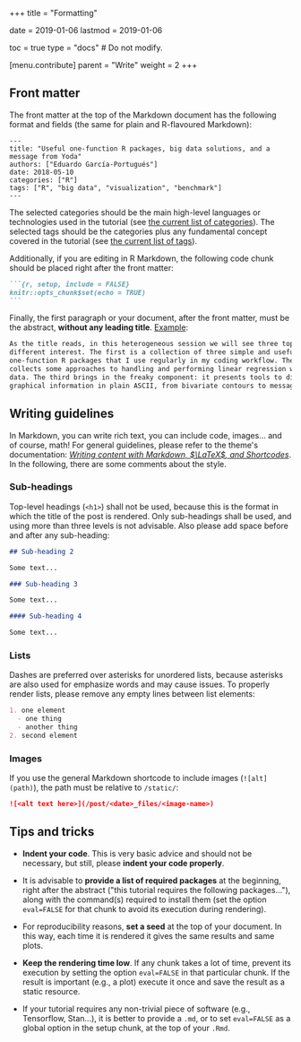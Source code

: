 +++
title = "Formatting"

date = 2019-01-06
lastmod = 2019-01-06

toc = true
type = "docs"  # Do not modify.

[menu.contribute]
  parent = "Write"
  weight = 2
+++

## Front matter

The front matter at the top of the Markdown document has the following format
and fields (the same for plain and R-flavoured Markdown):

```
---
title: "Useful one-function R packages, big data solutions, and a message from Yoda"
authors: ["Eduardo García-Portugués"]
date: 2018-05-10
categories: ["R"]
tags: ["R", "big data", "visualization", "benchmark"]
---
```

The selected categories should be the main high-level languages or technologies
used in the tutorial (see [the current list of categories](/categories/)). The
selected tags should be the categories plus any fundamental concept covered in
the tutorial (see [the current list of tags](/tags/)).

Additionally, if you are editing in R Markdown, the following code chunk should
be placed right after the front matter:

````markdown
```{r, setup, include = FALSE}
knitr::opts_chunk$set(echo = TRUE)
```
````

Finally, the first paragraph or your document, after the front matter, must be
the abstract, **without any leading title**. [Example](/post/2018-05-10/):

```markdown
As the title reads, in this heterogeneous session we will see three topics of
different interest. The first is a collection of three simple and useful
one-function R packages that I use regularly in my coding workflow. The second
collects some approaches to handling and performing linear regression with big
data. The third brings in the freaky component: it presents tools to display
graphical information in plain ASCII, from bivariate contours to messages from Yoda!
```

## Writing guidelines

In Markdown, you can write rich text, you can include code, images... and of
course, math! For general guidelines, please refer to the theme's documentation:
[*Writing content with Markdown, $\LaTeX$, and Shortcodes*](https://sourcethemes.com/academic/docs/writing-markdown-latex/).
In the following, there are some comments about the style.

### Sub-headings

Top-level headings (`<h1>`) shall not be used, because this is the format in which
the title of the post is rendered. Only sub-headings shall be used, and using more
than three levels is not advisable. Also please add space before and after any
sub-heading:

```markdown
## Sub-heading 2

Some text...

### Sub-heading 3

Some text...

#### Sub-heading 4

Some text...

```

### Lists

Dashes are preferred over asterisks for unordered lists, because asterisks are
also used for emphasize words and may cause issues. To properly render lists,
please remove any empty lines between list elements:

```markdown
1. one element
  - one thing
  - another thing
2. second element
```

### Images

If you use the general Markdown shortcode to include images (`![alt](path)`),
the path must be relative to `/static/`:

```markdown
![<alt text here>](/post/<date>_files/<image-name>)
```

## Tips and tricks

- **Indent your code**. This is very basic advice and should not be necessary,
  but still, please **indent your code properly**.

- It is advisable to **provide a list of required packages** at the beginning,
  right after the abstract ("this tutorial requires the following packages..."),
  along with the command(s) required to install them (set the option `eval=FALSE`
  for that chunk to avoid its execution during rendering).

- For reproducibility reasons, **set a seed** at the top of your document. In
  this way, each time it is rendered it gives the same results and same plots.

- **Keep the rendering time low**. If any chunk takes a lot of time, prevent its
  execution by setting the option `eval=FALSE` in that particular chunk. If the
  result is important (e.g., a plot) execute it once and save the result as a
  static resource.

- If your tutorial requires any non-trivial piece of software (e.g., Tensorflow,
  Stan...), it is better to provide a `.md`, or to set `eval=FALSE` as a global
  option in the setup chunk, at the top of your `.Rmd`.
